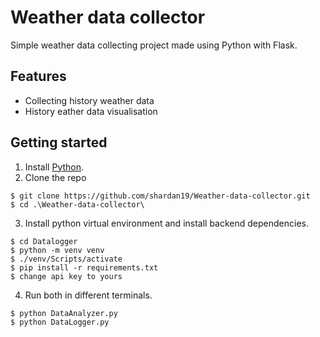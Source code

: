 
# Weather data collector

Simple weather data collecting project made using Python with Flask.


## Features

- Collecting history weather data
- History eather data visualisation


## Getting started

1. Install [Python](https://www.python.org/downloads/).
2. Clone the repo
```
$ git clone https://github.com/shardan19/Weather-data-collector.git
$ cd .\Weather-data-collector\
```
3. Install python virtual environment and install backend dependencies.
```
$ cd Datalogger
$ python -m venv venv
$ ./venv/Scripts/activate
$ pip install -r requirements.txt
$ change api key to yours
```
4. Run both in different terminals.
```
$ python DataAnalyzer.py
$ python DataLogger.py 
```

